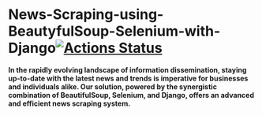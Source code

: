 # News-Scraping-using-BeautyfulSoup-Selenium-with-Django[![Actions Status](https://github.com/cfgnunes/numerical-methods-python/workflows/build/badge.svg)](https://github.com/ThisIs-Developer/News-Scraping-using-BeautyfulSoup-Selenium-with-Django)

**In the rapidly evolving landscape of information dissemination, staying up-to-date with the latest news and trends is imperative for businesses and individuals alike. Our solution, powered by the synergistic combination of BeautifulSoup, Selenium, and Django, offers an advanced and efficient news scraping system.**

